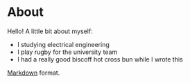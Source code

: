 # About

Hello! A little bit about myself:  

- I studying electrical engineering
- I play rugby for the university team  
- I had a really good biscoff hot cross bun while I wrote this  

[Markdown](https://guides.github.com/features/mastering-markdown/) format.

